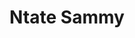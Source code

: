 ---
  title: Ntate Sammy
  description: Selling Ice-Cream at Sacred Heart College since 1963
  latitude: -26.173422
  longitude: 28.074565
  cards:
    - poi-008-card-001.md
    - poi-008-card-002.md
    - poi-008-card-003.md
    - poi-008-card-004.md
    - poi-008-card-005.md
    - poi-008-card-006.md
    - poi-008-card-007.md
---